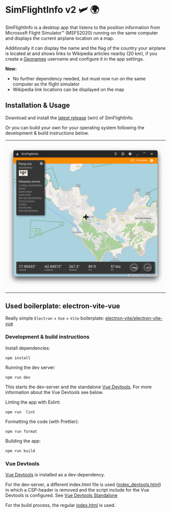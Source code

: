 # SimFlightInfo v2 🛩 🌍

SimFlightInfo is a desktop app that listens to the position information from Micrososft Flight Simulator™ (MSFS2020) running on the same computer and displays the current airplane location on a map.

Additionally it can display the name and the flag of the country your airplane is located at and shows links to Wikipedia articles nearby (20 km), if you create a [Geonames](http://www.geonames.org/) username and configure it in the app settings.

**New:**
- No further dependency needed, but must now run on the same computer as the flight simulator
- Wikipedia link locations can be displayed on the map

## Installation & Usage

Download and install the [latest release](https://github.com/ahles/SimFlightInfo/releases/latest) (win) of SimFlightInfo.

Or you can build your own for your operating system following the development & build instructions below.

---

![Screenshot](/docs/screenshot.png?raw=true "SimFlightInfo Screenshot")

---

## Used boilerplate: electron-vite-vue

Really simple `Electron` + `Vue` + `Vite` boilerplate: [electron-vite/electron-vite-vue](https://github.com/electron-vite/electron-vite-vue)

### Development & build instructions

Install dependencies:
```shell
npm install
```

Running the dev server:
```shell
npm run dev
```
This starts the dev-server and the standalone [Vue Devtools](https://devtools.vuejs.org/). For more information about the Vue Devtools see below.

Linting the app with Eslint:
```shell
npm run  lint
```

Formatting the code (with Prettier):
```shell
npm run format
```

Building the app:
```shell
npm run build
```

### Vue Devtools

[Vue Devtools](https://devtools.vuejs.org/) is installed as a dev-dependency.

For the dev-server, a different index.html file is used ([index_devtools.html](./index_devtools.html)) in which a CSP-header is removed and the script include for the Vue Devtools is configured. See [Vue Devtools Standalone](https://devtools.vuejs.org/guide/installation.html#standalone)

For the build process, the regular [index.html](./index.html) is used.
